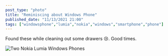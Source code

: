 ```yaml
---
post_type: "photo" 
title: "Reminiscing about Windows Phone"
published_date: "11/13/2021 21:00"
tags: ["windowsphone","lumia","nokia","windows","smartphone","phone"]
---
```


Found these while cleaning out some drawers 😢. Good times.

![Two Nokia Lumia Windows Phones](/images/feed/windows-phone-lumias.png)